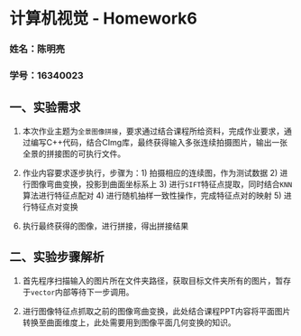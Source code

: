 # 计算机视觉 - Homework6

### 姓名：陈明亮

### 学号：16340023


## 一、实验需求
1. 本次作业主题为`全景图像拼接`，要求通过结合课程所给资料，完成作业要求，通过编写C++代码，结合CImg库，最终获得输入多张连续拍摄图片，输出一张全景的拼接图的可执行文件。

2. 作业内容要求逐步执行，步骤为：1) 拍摄相应的连续图，作为测试数据  2) 进行图像弯曲变换，投影到曲面坐标系上  3) 进行`SIFT`特征点提取，同时结合`KNN`算法进行特征点配对  4) 进行随机抽样一致性操作，完成特征点对的映射  5) 进行特征点对变换
6) 执行最终获得的图像，进行拼接，得出拼接结果


## 二、实验步骤解析
1. 首先程序扫描输入的图片所在文件夹路径，获取目标文件夹所有的图片，暂存于`vector`内部等待下一步调用。

2. 进行图像特征点抓取之前的图像弯曲变换，此处结合课程PPT内容将平面图片转换至曲面维度上，此处需要用到图像平面几何变换的知识。